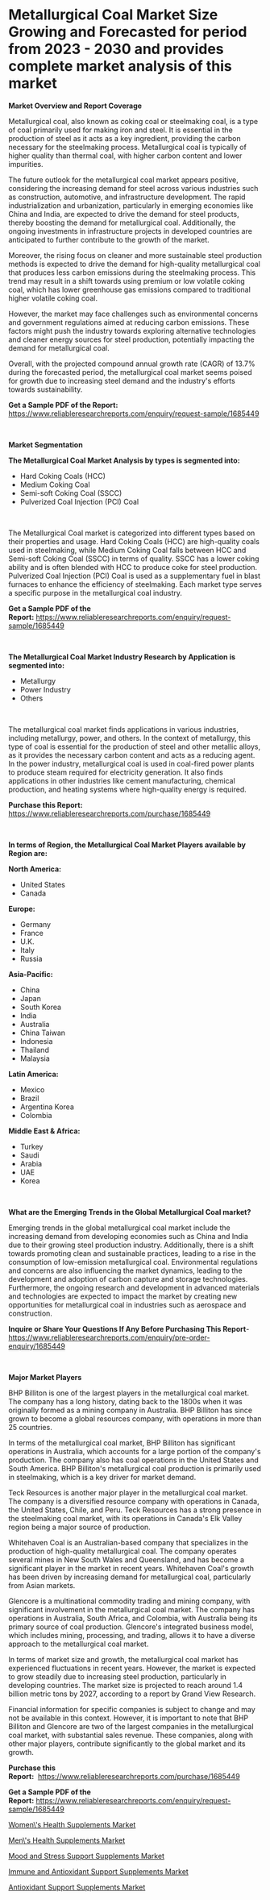 <p><h1>Metallurgical Coal Market Size Growing and Forecasted for period from 2023 - 2030 and provides complete market analysis of this market</h1></p><p><strong>Market Overview and Report Coverage</strong></p>
<p><p>Metallurgical coal, also known as coking coal or steelmaking coal, is a type of coal primarily used for making iron and steel. It is essential in the production of steel as it acts as a key ingredient, providing the carbon necessary for the steelmaking process. Metallurgical coal is typically of higher quality than thermal coal, with higher carbon content and lower impurities.</p><p>The future outlook for the metallurgical coal market appears positive, considering the increasing demand for steel across various industries such as construction, automotive, and infrastructure development. The rapid industrialization and urbanization, particularly in emerging economies like China and India, are expected to drive the demand for steel products, thereby boosting the demand for metallurgical coal. Additionally, the ongoing investments in infrastructure projects in developed countries are anticipated to further contribute to the growth of the market.</p><p>Moreover, the rising focus on cleaner and more sustainable steel production methods is expected to drive the demand for high-quality metallurgical coal that produces less carbon emissions during the steelmaking process. This trend may result in a shift towards using premium or low volatile coking coal, which has lower greenhouse gas emissions compared to traditional higher volatile coking coal.</p><p>However, the market may face challenges such as environmental concerns and government regulations aimed at reducing carbon emissions. These factors might push the industry towards exploring alternative technologies and cleaner energy sources for steel production, potentially impacting the demand for metallurgical coal.</p><p>Overall, with the projected compound annual growth rate (CAGR) of 13.7% during the forecasted period, the metallurgical coal market seems poised for growth due to increasing steel demand and the industry's efforts towards sustainability.</p></p>
<p><strong>Get a Sample PDF of the Report:</strong> <a href="https://www.reliableresearchreports.com/enquiry/request-sample/1685449">https://www.reliableresearchreports.com/enquiry/request-sample/1685449</a></p>
<p>&nbsp;</p>
<p><strong>Market Segmentation</strong></p>
<p><strong>The Metallurgical Coal Market Analysis by types is segmented into:</strong></p>
<p><ul><li>Hard Coking Coals (HCC)</li><li>Medium Coking Coal</li><li>Semi-soft Coking Coal (SSCC)</li><li>Pulverized Coal Injection (PCI) Coal</li></ul></p>
<p>&nbsp;</p>
<p><p>The Metallurgical Coal market is categorized into different types based on their properties and usage. Hard Coking Coals (HCC) are high-quality coals used in steelmaking, while Medium Coking Coal falls between HCC and Semi-soft Coking Coal (SSCC) in terms of quality. SSCC has a lower coking ability and is often blended with HCC to produce coke for steel production. Pulverized Coal Injection (PCI) Coal is used as a supplementary fuel in blast furnaces to enhance the efficiency of steelmaking. Each market type serves a specific purpose in the metallurgical coal industry.</p></p>
<p><strong>Get a Sample PDF of the Report:</strong>&nbsp;<a href="https://www.reliableresearchreports.com/enquiry/request-sample/1685449">https://www.reliableresearchreports.com/enquiry/request-sample/1685449</a></p>
<p>&nbsp;</p>
<p><strong>The Metallurgical Coal Market Industry Research by Application is segmented into:</strong></p>
<p><ul><li>Metallurgy</li><li>Power Industry</li><li>Others</li></ul></p>
<p>&nbsp;</p>
<p><p>The metallurgical coal market finds applications in various industries, including metallurgy, power, and others. In the context of metallurgy, this type of coal is essential for the production of steel and other metallic alloys, as it provides the necessary carbon content and acts as a reducing agent. In the power industry, metallurgical coal is used in coal-fired power plants to produce steam required for electricity generation. It also finds applications in other industries like cement manufacturing, chemical production, and heating systems where high-quality energy is required.</p></p>
<p><strong>Purchase this Report:</strong>&nbsp; <a href="https://www.reliableresearchreports.com/purchase/1685449">https://www.reliableresearchreports.com/purchase/1685449</a></p>
<p>&nbsp;</p>
<p><strong>In terms of Region, the Metallurgical Coal Market Players available by Region are:</strong></p>
<p>
    <p> <strong> North America: </strong>
        <ul>
            <li>United States</li>
            <li>Canada</li>
        </ul>
        </p> 
    <p> <strong> Europe: </strong>
        <ul>
            <li>Germany</li>
            <li>France</li>
            <li>U.K.</li>
            <li>Italy</li>
            <li>Russia</li>
        </ul>
        </p> 
    <p> <strong> Asia-Pacific: </strong>
        <ul>
            <li>China</li>
            <li>Japan</li>
            <li>South Korea</li>
            <li>India</li>
            <li>Australia</li>
            <li>China Taiwan</li>
            <li>Indonesia</li>
            <li>Thailand</li>
            <li>Malaysia</li>
        </ul>
        </p> 
    <p> <strong> Latin America: </strong>
        <ul>
            <li>Mexico</li>
            <li>Brazil</li>
            <li>Argentina Korea</li>
            <li>Colombia</li>
        </ul>
        </p> 
    <p> <strong> Middle East & Africa: </strong>
        <ul>
            <li>Turkey</li>
            <li>Saudi</li>
            <li>Arabia</li>
            <li>UAE</li>
            <li>Korea</li>
        </ul>
    </p>
    </p>
<p>&nbsp;</p>
<p><strong>What are the Emerging Trends in the Global Metallurgical Coal market?</strong></p>
<p><p>Emerging trends in the global metallurgical coal market include the increasing demand from developing economies such as China and India due to their growing steel production industry. Additionally, there is a shift towards promoting clean and sustainable practices, leading to a rise in the consumption of low-emission metallurgical coal. Environmental regulations and concerns are also influencing the market dynamics, leading to the development and adoption of carbon capture and storage technologies. Furthermore, the ongoing research and development in advanced materials and technologies are expected to impact the market by creating new opportunities for metallurgical coal in industries such as aerospace and construction.</p></p>
<p><strong>Inquire or Share Your Questions If Any Before Purchasing This Report</strong>- <a href="https://www.reliableresearchreports.com/enquiry/pre-order-enquiry/1685449">https://www.reliableresearchreports.com/enquiry/pre-order-enquiry/1685449</a></p>
<p>&nbsp;</p>
<p><strong>Major Market Players</strong></p>
<p><p>BHP Billiton is one of the largest players in the metallurgical coal market. The company has a long history, dating back to the 1800s when it was originally formed as a mining company in Australia. BHP Billiton has since grown to become a global resources company, with operations in more than 25 countries.</p><p>In terms of the metallurgical coal market, BHP Billiton has significant operations in Australia, which accounts for a large portion of the company's production. The company also has coal operations in the United States and South America. BHP Billiton's metallurgical coal production is primarily used in steelmaking, which is a key driver for market demand.</p><p>Teck Resources is another major player in the metallurgical coal market. The company is a diversified resource company with operations in Canada, the United States, Chile, and Peru. Teck Resources has a strong presence in the steelmaking coal market, with its operations in Canada's Elk Valley region being a major source of production.</p><p>Whitehaven Coal is an Australian-based company that specializes in the production of high-quality metallurgical coal. The company operates several mines in New South Wales and Queensland, and has become a significant player in the market in recent years. Whitehaven Coal's growth has been driven by increasing demand for metallurgical coal, particularly from Asian markets.</p><p>Glencore is a multinational commodity trading and mining company, with significant involvement in the metallurgical coal market. The company has operations in Australia, South Africa, and Colombia, with Australia being its primary source of coal production. Glencore's integrated business model, which includes mining, processing, and trading, allows it to have a diverse approach to the metallurgical coal market.</p><p>In terms of market size and growth, the metallurgical coal market has experienced fluctuations in recent years. However, the market is expected to grow steadily due to increasing steel production, particularly in developing countries. The market size is projected to reach around 1.4 billion metric tons by 2027, according to a report by Grand View Research.</p><p>Financial information for specific companies is subject to change and may not be available in this context. However, it is important to note that BHP Billiton and Glencore are two of the largest companies in the metallurgical coal market, with substantial sales revenue. These companies, along with other major players, contribute significantly to the global market and its growth.</p></p>
<p><strong>Purchase this Report:</strong>&nbsp;&nbsp;<a href="https://www.reliableresearchreports.com/purchase/1685449">https://www.reliableresearchreports.com/purchase/1685449</a></p>
<p></p>
<p><strong>Get a Sample PDF of the Report:</strong>&nbsp;<a href="https://www.reliableresearchreports.com/enquiry/request-sample/1685449">https://www.reliableresearchreports.com/enquiry/request-sample/1685449</a></p>
<p><p><a href="https://medium.com/@rosejohnson762014/women-s-health-supplements-market-size-cagr-trends-2024-2030-fba12bd4e7c3">Women\'s Health Supplements Market</a></p><p><a href="https://medium.com/@tiffanytran1905/men-s-health-supplements-market-trends-forecast-and-competitive-analysis-to-2030-f8ce192010e1">Men\'s Health Supplements Market</a></p><p><a href="https://medium.com/@joanobrien1990/mood-and-stress-support-supplements-market-insights-into-market-cagr-market-trends-and-growth-3363c35a68bf">Mood and Stress Support Supplements Market</a></p><p><a href="https://medium.com/@tammyfreeman2022/immune-and-antioxidant-support-supplements-market-the-key-to-successful-business-strategy-forecast-6ad963940752">Immune and Antioxidant Support Supplements Market</a></p><p><a href="https://medium.com/@samanthareed1916/antioxidant-support-supplements-market-insight-market-trends-growth-forecasted-from-2023-to-2030-84e71f1653d2">Antioxidant Support Supplements Market</a></p></p>